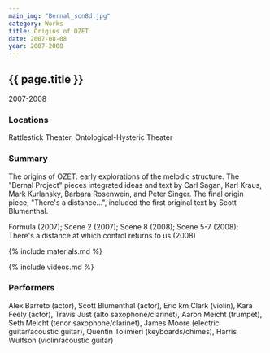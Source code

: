 ```yaml
---
main_img: "Bernal_scn8d.jpg"
category: Works
title: Origins of OZET
date: 2007-08-08
year: 2007-2008
---
```

## {{ page.title }}

2007-2008

### Locations

Rattlestick Theater, Ontological-Hysteric Theater

### Summary

The origins of OZET: early explorations of the melodic structure. The "Bernal Project" pieces integrated ideas and text by Carl Sagan, Karl Kraus, Mark Kurlansky, Barbara Rosenwein, and Peter Singer.  The final origin piece, "There's a distance…", included the first original text by Scott Blumenthal.

Formula (2007); Scene 2 (2007); Scene 8 (2008); Scene 5-7 (2008); There's a distance at which control returns to us (2008)

{% include materials.md %}

{% include videos.md %}

### Performers

Alex Barreto (actor), Scott Blumenthal (actor), Eric km Clark (violin), Kara Feely (actor), Travis Just (alto saxophone/clarinet), Aaron Meicht (trumpet), Seth Meicht (tenor saxophone/clarinet), James Moore (electric guitar/acoustic guitar), Quentin Tolimieri (keyboards/chimes), Harris Wulfson (violin/acoustic guitar)
